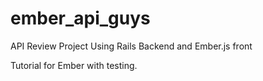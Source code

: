 # ember_api_guys
API Review Project Using Rails Backend and Ember.js front

Tutorial for Ember with testing.
